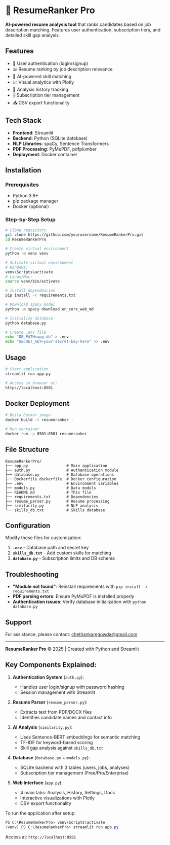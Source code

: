# 📄 ResumeRanker Pro

**AI-powered resume analysis tool** that ranks candidates based on job description matching. Features user authentication, subscription tiers, and detailed skill gap analysis.

## Features
- 🔐 User authentication (login/signup)
- 📊 Resume ranking by job description relevance
- 🧠 AI-powered skill matching 
- 📈 Visual analytics with Plotly
- 💾 Analysis history tracking
- 🎚️ Subscription tier management
- 📥 CSV export functionality

## Tech Stack
- **Frontend**: Streamlit
- **Backend**: Python (SQLite database)
- **NLP Libraries**: spaCy, Sentence Transformers
- **PDF Processing**: PyMuPDF, pdfplumber
- **Deployment**: Docker container

## Installation

### Prerequisites
- Python 3.9+
- pip package manager
- Docker (optional)

### Step-by-Step Setup
```bash
# Clone repository
git clone https://github.com/yourusername/ResumeRankerPro.git
cd ResumeRankerPro

# Create virtual environment
python -m venv venv

# Activate virtual environment
# Windows:
venv\Scripts\activate
# Linux/Mac:
source venv/bin/activate

# Install dependencies
pip install -r requirements.txt

# Download spaCy model
python -m spacy download en_core_web_md

# Initialize database
python database.py

# Create .env file
echo "DB_PATH=app.db" > .env
echo "SECRET_KEY=your-secret-key-here" >> .env
```

## Usage
```bash
# Start application
streamlit run app.py

# Access in browser at:
http://localhost:8501
```

## Docker Deployment
```bash
# Build Docker image
docker build -t resumeranker .

# Run container
docker run -p 8501:8501 resumeranker
```

## File Structure
```
ResumeRankerPro/
├── app.py                 # Main application
├── auth.py                # Authentication module
├── database.py            # Database operations
├── Dockerfile.dockerfile  # Docker configuration
├── .env                   # Environment variables
├── models.py              # Data models
├── README.md              # This file
├── requirements.txt       # Dependencies
├── resume_parser.py       # Resume processing
├── similarity.py          # NLP analysis
└── skills_db.txt          # Skills database
```

## Configuration
Modify these files for customization:
1. **`.env`** - Database path and secret key
2. **`skills_db.txt`** - Add custom skills for matching
3. **`database.py`** - Subscription limits and DB schema

## Troubleshooting
- **"Module not found"**: Reinstall requirements with `pip install -r requirements.txt`
- **PDF parsing errors**: Ensure PyMuPDF is installed properly
- **Authentication issues**: Verify database initialization with `python database.py`

## Support
For assistance, please contact:
[chethankaregowda@gmail.com](mailto:chethankaregowda@gmail.com)

---
**ResumeRanker Pro** © 2025 | Created with Python and Streamlit

## Key Components Explained:
1. **Authentication System** (`auth.py`):  
   - Handles user login/signup with password hashing  
   - Session management with Streamlit  

2. **Resume Parser** (`resume_parser.py`):  
   - Extracts text from PDF/DOCX files  
   - Identifies candidate names and contact info  

3. **AI Analysis** (`similarity.py`):  
   - Uses Sentence-BERT embeddings for semantic matching  
   - TF-IDF for keyword-based scoring  
   - Skill gap analysis against `skills_db.txt`  

4. **Database** (`database.py` + `models.py`):  
   - SQLite backend with 3 tables (users, jobs, analyses)  
   - Subscription tier management (Free/Pro/Enterprise)  

5. **Web Interface** (`app.py`):  
   - 4 main tabs: Analysis, History, Settings, Docs  
   - Interactive visualizations with Plotly  
   - CSV export functionality  

To run the application after setup:
```powershell
PS C:\ResumeRankerPro> venv\Scripts\activate
(venv) PS C:\ResumeRankerPro> streamlit run app.py
```
Access at: `http://localhost:8501`
